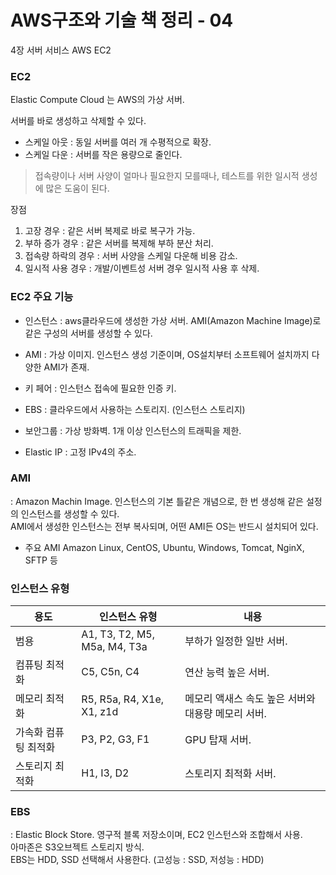# AWS구조와 기술 책 정리 - 04
4장 서버 서비스 AWS EC2

### EC2
Elastic Compute Cloud 는 AWS의 가상 서버.

서버를 바로 생성하고 삭제할 수 있다.   
- 스케일 아웃 : 동일 서버를 여러 개 수평적으로 확장. 
- 스케일 다운 : 서버를 작은 용량으로 줄인다.  

> 접속량이나 서버 사양이 얼마나 필요한지 모를때나, 테스트를 위한 일시적 생성에 많은 도움이 된다.  

장점  
1. 고장 경우 : 같은 서버 복제로 바로 복구가 가능. 
2. 부하 증가 경우 : 같은 서버를 복제해 부하 분산 처리.
3. 접속량 하락의 경우 : 서버 사양을 스케일 다운해 비용 감소.
4. 일시적 사용 경우 : 개발/이벤트성 서버  경우 일시적 사용 후 삭제.

### EC2 주요 기능

- 인스턴스
: aws클라우드에 생성한 가상 서버. AMI(Amazon Machine Image)로 같은 구성의 서버를 생성할 수 있다.  

- AMI
: 가상 이미지. 인스턴스 생성 기준이며, OS설치부터 소프트웨어 설치까지 다양한 AMI가 존재.  

- 키 페어
: 인스턴스 접속에 필요한 인증 키.  

- EBS
: 클라우드에서 사용하는 스토리지. (인스턴스 스토리지)  

- 보안그룹
: 가상 방화벽. 1개 이상 인스턴스의 트래픽을 제한.  

- Elastic IP
: 고정 IPv4의 주소.  


### AMI
: Amazon Machin Image. 인스턴스의 기본 틀같은 개념으로, 한 번 생성해 같은 설정의 인스턴스를 생성할 수 있다.   
AMI에서 생성한 인스턴스는 전부 복사되며, 어떤 AMI든 OS는 반드시 설치되어 있다.   

- 주요 AMI 
Amazon Linux, CentOS, Ubuntu, Windows, Tomcat, NginX, SFTP 등   



### 인스턴스 유형  


|용도|인스턴스 유형|내용|
|---------|------------|------------|
|범용 |A1, T3, T2, M5, M5a, M4, T3a |부하가 일정한 일반 서버. |
|컴퓨팅 최적화 |C5, C5n, C4 |연산 능력 높은 서버. |
|메모리 최적화 |R5, R5a, R4, X1e, X1, z1d |메모리 액새스 속도 높은 서버와 대용량 메모리 서버. |
|가속화 컴퓨팅 최적화 |P3, P2, G3, F1 |GPU 탑재 서버. |
|스토리지 최적화 |H1, I3, D2 |스토리지 최적화 서버. |


### EBS
: Elastic Block Store. 영구적 블록 저장소이며, EC2 인스턴스와 조합해서 사용.  
아마존은 S3오브젝트 스토리지 방식.  
EBS는 HDD, SSD 선택해서 사용한다. (고성능 : SSD, 저성능 : HDD)    



